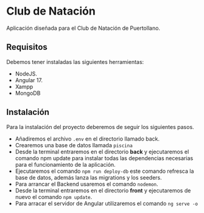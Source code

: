 # Club de Natación

Aplicación diseñada para el Club de Natación de Puertollano.

## Requisitos
Debemos tener instaladas las siguientes herramientas:
- NodeJS.
- Angular 17.
- Xampp
- MongoDB

## Instalación
Para la instalación del proyecto deberemos de seguir los siguientes pasos.
- Añadiremos el archivo `.env` en el directorio llamado back.
- Crearemos una base de datos llamada `piscina`
- Desde la terminal entraremos en el directorio **back** y ejecutaremos el comando npm update para instalar todas las dependencias necesarias para el funcionamiento de la aplicación.
- Ejecutaremos el comando `npm run deploy-db` este comando refresca la base de datos, además lanza las migrations y los seeders.
- Para arrancar el Backend usaremos el comando `nodemon`.
- Desde la terminal entraremos en el directorio **front** y ejecutaremos de nuevo el comando `npm update`.
- Para arracar el servidor de Angular utilizaremos el comando `ng serve -o`

